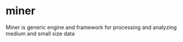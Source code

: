 miner
=====

Miner is generic engine and framework for processing and analyzing medium and small size data

